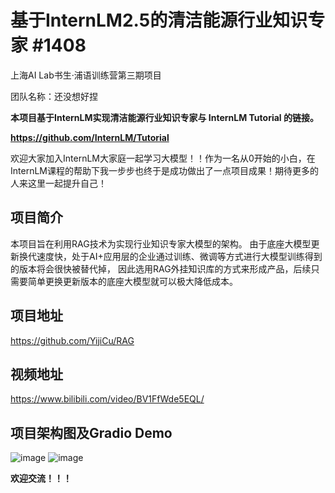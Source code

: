 # 基于InternLM2.5的清洁能源行业知识专家 #1408
上海AI Lab书生·浦语训练营第三期项目

团队名称：还没想好捏

**本项目基于InternLM实现清洁能源行业知识专家与 InternLM Tutorial 的链接。** 

**https://github.com/InternLM/Tutorial** 

欢迎大家加入InternLM大家庭一起学习大模型！！作为一名从0开始的小白，在InternLM课程的帮助下我一步步也终于是成功做出了一点项目成果！期待更多的人来这里一起提升自己！

## 项目简介
本项目旨在利用RAG技术为实现行业知识专家大模型的架构。
由于底座大模型更新换代速度快，处于AI+应用层的企业通过训练、微调等方式进行大模型训练得到的版本将会很快被替代掉，
因此选用RAG外挂知识库的方式来形成产品，后续只需要简单更换更新版本的底座大模型就可以极大降低成本。

## 项目地址
https://github.com/YijiCu/RAG

## 视频地址
https://www.bilibili.com/video/BV1FfWde5EQL/

## 项目架构图及Gradio Demo
![image](https://github.com/YijiCu/RAG/blob/main/InternLM%E6%A6%82%E5%BF%B5%E5%9B%BE.png)
![image](https://github.com/YijiCu/RAG/blob/main/%E5%9B%BE%E7%89%871.png)

**欢迎交流！！！**
